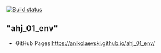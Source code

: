 [![Build status](https://ci.appveyor.com/api/projects/status/rxb850avwl7ngmbo?svg=true)](https://ci.appveyor.com/project/anikolaevski/ahj-01-env)

"ahj_01_env" 
---------------
- GitHub Pages https://anikolaevski.github.io/ahj_01_env/
